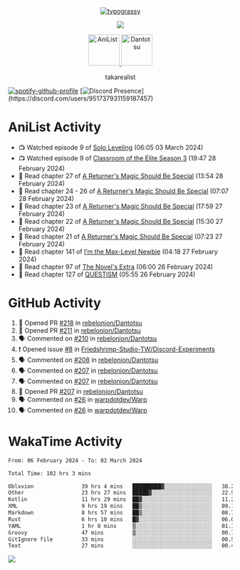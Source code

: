 
<div align="center">
<a href="https://github.com/kawarimidoll/typograssy">
    <img alt="typograssy" src="https://typograssy.deno.dev/api?text=%E3%82%B8%E3%83%A7%E3%83%B3%E3%81%A7%E3%81%99%E3%80%82%E3%81%93%E3%82%93%E3%81%AB%E3%81%A1%E3%81%AF%20%20%5E%5E%20sup%20iam%20ibo%20--&&l0=none&l1=82d9d0&l2=027353&l3=038c4c&l4=01402e&bg=none&frame=none&speed=100&comment=">
</a>
</div>
<p align="center">
  <a href="https://skillicons.dev">
    <img src="https://skillicons.dev/icons?i=vscode,html,androidstudio,mysql,rust,python" />
  </a>
</p>

<p align="center">    
    <a href="https://anilist.co/user/ibo/">
      <img src="https://cdn.discordapp.com/attachments/952538817880018944/1205219416065712178/a_f54f910e2add364a3da3bb2f2fce0c72.gif?ex=65d7930c&is=65c51e0c&hm=9005f405718eef845dce134539f2fcaa1e07f6d8a2f1674db63f2fade2df09a4&" alt="AniList" style="width: 70px; height: auto;">
    </a>  
    <a href="https://discord.gg/4HPZ5nAWwM">
      <img src="https://cdn.discordapp.com/attachments/952538817880018944/1205223909918642247/Image_resizer.gif?ex=65d7973c&is=65c5223c&hm=bbc85d63f50fce49a6b7809df28d525baade2090fc305fbd0094bd24cd34cf56&" alt="Dantotsu" style="width: 70px; height: auto;">
    </a>
</p>

<p align="center">
takarealist
</p>

[![spotify-github-profile](https://spotify-github-profile.vercel.app/api/view?uid=216np2gahwfhcjozqmzomew7i&cover_image=true&theme=novatorem&show_offline=true&background_color=121212&interchange=false&bar_color=53b14f&bar_color_cover=true)](https://spotify-github-profile.vercel.app/api/view?uid=216np2gahwfhcjozqmzomew7i&redirect=true)
[![Discord Presence](https://lanyard-profile-readme.vercel.app/api/951737931159187457?theme=dark&bg=Oe1116&animated=false&hideDiscrim=true&borderRadius=30px&idleMessage=currently%20offline...)](https://discord.com/users/951737931159187457)


# AniList Activity

<!-- ANILIST_ACTIVITY:start -->

-   📺 Watched episode 9 of [Solo Leveling](https://anilist.co/anime/151807) (06:05 03 March 2024)
-   📺 Watched episode 9 of [Classroom of the Elite Season 3](https://anilist.co/anime/146066) (19:47 28 February 2024)
-   📖 Read chapter 27 of [A Returner's Magic Should Be Special](https://anilist.co/manga/105393) (13:54 28 February 2024)
-   📖 Read chapter 24 - 26 of [A Returner's Magic Should Be Special](https://anilist.co/manga/105393) (07:07 28 February 2024)
-   📖 Read chapter 23 of [A Returner's Magic Should Be Special](https://anilist.co/manga/105393) (17:59 27 February 2024)
-   📖 Read chapter 22 of [A Returner's Magic Should Be Special](https://anilist.co/manga/105393) (15:30 27 February 2024)
-   📖 Read chapter 21 of [A Returner's Magic Should Be Special](https://anilist.co/manga/105393) (07:23 27 February 2024)
-   📖 Read chapter 141 of [I’m the Max-Level Newbie](https://anilist.co/manga/137280) (04:18 27 February 2024)
-   📖 Read chapter 97 of [The Novel's Extra](https://anilist.co/manga/152128) (06:00 26 February 2024)
-   📖 Read chapter 127 of [QUESTISM](https://anilist.co/manga/140837) (05:55 26 February 2024)

<!-- ANILIST_ACTIVITY:end -->

# GitHub Activity

<!--START_SECTION:activity-->
1. 💪 Opened PR [#218](https://github.com/rebelonion/Dantotsu/pull/218) in [rebelonion/Dantotsu](https://github.com/rebelonion/Dantotsu)
2. 💪 Opened PR [#211](https://github.com/rebelonion/Dantotsu/pull/211) in [rebelonion/Dantotsu](https://github.com/rebelonion/Dantotsu)
3. 🗣 Commented on [#210](https://github.com/rebelonion/Dantotsu/issues/210#issuecomment-1974037992) in [rebelonion/Dantotsu](https://github.com/rebelonion/Dantotsu)
4. ❗ Opened issue [#8](https://github.com/Friedshrimp-Studio-TW/Discord-Experiments/issues/8) in [Friedshrimp-Studio-TW/Discord-Experiments](https://github.com/Friedshrimp-Studio-TW/Discord-Experiments)
5. 🗣 Commented on [#208](https://github.com/rebelonion/Dantotsu/issues/208#issuecomment-1969600865) in [rebelonion/Dantotsu](https://github.com/rebelonion/Dantotsu)
6. 🗣 Commented on [#207](https://github.com/rebelonion/Dantotsu/pull/207#issuecomment-1966687534) in [rebelonion/Dantotsu](https://github.com/rebelonion/Dantotsu)
7. 🗣 Commented on [#207](https://github.com/rebelonion/Dantotsu/pull/207#issuecomment-1966684593) in [rebelonion/Dantotsu](https://github.com/rebelonion/Dantotsu)
8. 💪 Opened PR [#207](https://github.com/rebelonion/Dantotsu/pull/207) in [rebelonion/Dantotsu](https://github.com/rebelonion/Dantotsu)
9. 🗣 Commented on [#26](https://github.com/warpdotdev/Warp/issues/26#issuecomment-1963689226) in [warpdotdev/Warp](https://github.com/warpdotdev/Warp)
10. 🗣 Commented on [#26](https://github.com/warpdotdev/Warp/issues/26#issuecomment-1963638026) in [warpdotdev/Warp](https://github.com/warpdotdev/Warp)
<!--END_SECTION:activity-->

# WakaTime Activity

<!--START_SECTION:waka-->

```txt
From: 06 February 2024 - To: 02 March 2024

Total Time: 102 hrs 3 mins

Oblxvion               39 hrs 4 mins   █████████▓░░░░░░░░░░░░░░░   38.29 %
Other                  23 hrs 27 mins  █████▓░░░░░░░░░░░░░░░░░░░   22.99 %
Kotlin                 11 hrs 29 mins  ██▓░░░░░░░░░░░░░░░░░░░░░░   11.25 %
XML                    9 hrs 19 mins   ██▒░░░░░░░░░░░░░░░░░░░░░░   09.13 %
Markdown               8 hrs 57 mins   ██▒░░░░░░░░░░░░░░░░░░░░░░   08.77 %
Rust                   6 hrs 10 mins   █▓░░░░░░░░░░░░░░░░░░░░░░░   06.05 %
YAML                   1 hr 8 mins     ▒░░░░░░░░░░░░░░░░░░░░░░░░   01.11 %
Groovy                 47 mins         ▒░░░░░░░░░░░░░░░░░░░░░░░░   00.77 %
GitIgnore file         33 mins         ░░░░░░░░░░░░░░░░░░░░░░░░░   00.54 %
Text                   27 mins         ░░░░░░░░░░░░░░░░░░░░░░░░░   00.44 %
```

<!--END_SECTION:waka-->

![](https://komarev.com/ghpvc/?username=sneazy-ibo&color=ff6e00&label=Counter&abbreviated=true)
